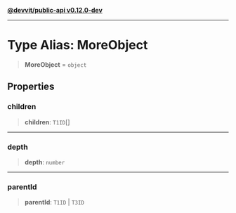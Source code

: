 [**@devvit/public-api v0.12.0-dev**](../../README.md)

---

# Type Alias: MoreObject

> **MoreObject** = `object`

## Properties

<a id="children"></a>

### children

> **children**: `T1ID`[]

---

<a id="depth"></a>

### depth

> **depth**: `number`

---

<a id="parentid"></a>

### parentId

> **parentId**: `T1ID` \| `T3ID`
